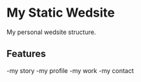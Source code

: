 # My Static Wedsite
My personal wedsite structure.

## Features
-my story
-my profile
-my work
-my contact

